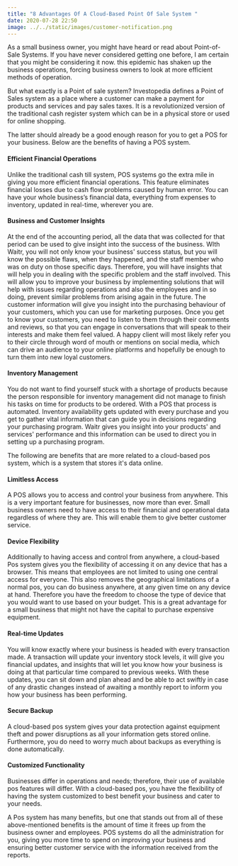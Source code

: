 ```yaml
---
title: "8 Advantages Of A Cloud-Based Point Of Sale System "
date: 2020-07-28 22:50
image: ../../static/images/customer-notification.png
---
```

As a small business owner, you might have heard or read about Point-of-Sale Systems. If you have never considered getting one before, I am certain that you might be considering it now. this epidemic has shaken up the business operations, forcing business owners to look at more efficient methods of operation.

But what exactly is a Point of sale system? Investopedia defines a Point of Sales system as a place where a customer can make a payment for products and services and pay sales taxes. It is a revolutionized version of the traditional cash register system which can be in a physical store or used for online shopping. 

The latter should already be a good enough reason for you to get a POS for your business. Below are the benefits of having a POS system.

#### Efficient Financial Operations

Unlike the traditional cash till system, POS systems go the extra mile in giving you more efficient financial operations. This feature eliminates financial losses due to cash flow problems caused by human error. You can have your whole business’s financial data, everything from expenses to inventory, updated in real-time, wherever you are.

#### Business and Customer Insights

At the end of the accounting period, all the data that was collected for that period can be used to give insight into the success of the business. WIth Waitr, you will not only know your business' success status, but you will know the possible flaws, when they happened, and the staff member who was on duty on those specific days. Therefore, you will have insights that will help you in dealing with the specific problem and the staff involved. This will allow you to improve your business by implementing solutions that will help with issues regarding operations and also the employees and in so doing, prevent similar problems from arising again in the future. The customer information will give you insight into the purchasing behaviour of your customers, which you can use for marketing purposes. Once you get to know your customers, you need to listen to them through their comments and reviews, so that you can engage in conversations that will speak to their interests and make them feel valued. A happy client will most likely refer you to their circle through word of mouth or mentions on social media, which can drive an audience to your online platforms and hopefully be enough to turn them into new loyal customers.

#### Inventory Management

You do not want to find yourself stuck with a shortage of products because the person responsible for inventory management did not manage to finish his tasks on time for products to be ordered. With a POS that process is automated. Inventory availability gets updated with every purchase and you get to gather vital information that can guide you in decisions regarding your purchasing program. Waitr gives you insight into your products' and services' performance and this information can be used to direct you in setting up a purchasing program. 

The following are benefits that are more related to a cloud-based pos system, which is a system that stores it's data online.

#### Limitless Access

A POS allows you to access and control your business from anywhere. This is a very important feature for businesses, now more than ever. Small business owners need to have access to their financial and operational data regardless of where they are. This will enable them to give better customer service. 

#### Device Flexibility 

Additionally to having access and control from anywhere, a cloud-based Pos system gives you the flexibility of accessing it on any device that has a browser. This means that employees are not limited to using one central access for everyone. This also removes the geographical limitations of a normal pos, you can do business anywhere, at any given time on any device at hand. Therefore you have the freedom to choose the type of device that you would want to use based on your budget. This is a great advantage for a small business that might not have the capital to purchase expensive equipment.

#### Real-time Updates

You will know exactly where your business is headed with every transaction made. A transaction will update your inventory stock levels, it will give you financial updates, and insights that will let you know how your business is doing at that particular time compared to previous weeks. With these updates, you can sit down and plan ahead and be able to act swiftly in case of any drastic changes instead of awaiting a monthly report to inform you how your business has been performing. 

#### Secure Backup

A cloud-based pos system gives your data protection against equipment theft and power disruptions as all your information gets stored online. Furthermore, you do need to worry much about backups as everything is done automatically.

#### Customized Functionality 

Businesses differ in operations and needs; therefore, their use of available pos features will differ. With a cloud-based pos, you have the flexibility of having the system customized to best benefit your business and cater to your needs. 

A Pos system has many benefits, but one that stands out from all of these above-mentioned benefits is the amount of time it frees up from the business owner and employees. POS systems do all the administration for you, giving you more time to spend on improving your business and ensuring better customer service with the information received from the reports.